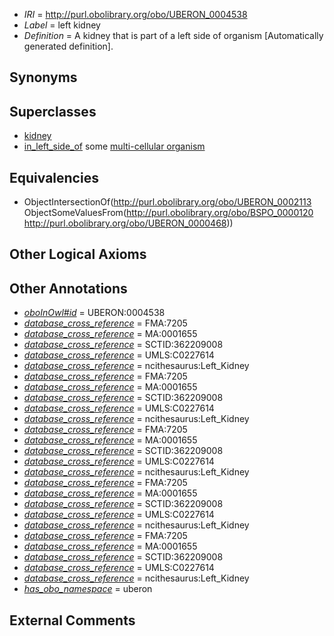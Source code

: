  * *IRI* = http://purl.obolibrary.org/obo/UBERON_0004538
 * *Label* = left kidney
 * *Definition* = A kidney that is part of a left side of organism [Automatically generated definition].

## Synonyms


## Superclasses

 * [kidney](../../UBERON/13/UBERON_0002113.md)
 * [in_left_side_of](../../BSPO/20/BSPO_0000120.md) some [multi-cellular organism](../../UBERON/68/UBERON_0000468.md)

## Equivalencies

 * ObjectIntersectionOf(<http://purl.obolibrary.org/obo/UBERON_0002113> ObjectSomeValuesFrom(<http://purl.obolibrary.org/obo/BSPO_0000120> <http://purl.obolibrary.org/obo/UBERON_0000468>))

## Other Logical Axioms


## Other Annotations

 * *[oboInOwl#id](../../id/oboInOwl#id.md)* = UBERON:0004538
 * *[database_cross_reference](../../ef/oboInOwl#hasDbXref.md)* = FMA:7205
 * *[database_cross_reference](../../ef/oboInOwl#hasDbXref.md)* = MA:0001655
 * *[database_cross_reference](../../ef/oboInOwl#hasDbXref.md)* = SCTID:362209008
 * *[database_cross_reference](../../ef/oboInOwl#hasDbXref.md)* = UMLS:C0227614
 * *[database_cross_reference](../../ef/oboInOwl#hasDbXref.md)* = ncithesaurus:Left_Kidney
 * *[database_cross_reference](../../ef/oboInOwl#hasDbXref.md)* = FMA:7205
 * *[database_cross_reference](../../ef/oboInOwl#hasDbXref.md)* = MA:0001655
 * *[database_cross_reference](../../ef/oboInOwl#hasDbXref.md)* = SCTID:362209008
 * *[database_cross_reference](../../ef/oboInOwl#hasDbXref.md)* = UMLS:C0227614
 * *[database_cross_reference](../../ef/oboInOwl#hasDbXref.md)* = ncithesaurus:Left_Kidney
 * *[database_cross_reference](../../ef/oboInOwl#hasDbXref.md)* = FMA:7205
 * *[database_cross_reference](../../ef/oboInOwl#hasDbXref.md)* = MA:0001655
 * *[database_cross_reference](../../ef/oboInOwl#hasDbXref.md)* = SCTID:362209008
 * *[database_cross_reference](../../ef/oboInOwl#hasDbXref.md)* = UMLS:C0227614
 * *[database_cross_reference](../../ef/oboInOwl#hasDbXref.md)* = ncithesaurus:Left_Kidney
 * *[database_cross_reference](../../ef/oboInOwl#hasDbXref.md)* = FMA:7205
 * *[database_cross_reference](../../ef/oboInOwl#hasDbXref.md)* = MA:0001655
 * *[database_cross_reference](../../ef/oboInOwl#hasDbXref.md)* = SCTID:362209008
 * *[database_cross_reference](../../ef/oboInOwl#hasDbXref.md)* = UMLS:C0227614
 * *[database_cross_reference](../../ef/oboInOwl#hasDbXref.md)* = ncithesaurus:Left_Kidney
 * *[database_cross_reference](../../ef/oboInOwl#hasDbXref.md)* = FMA:7205
 * *[database_cross_reference](../../ef/oboInOwl#hasDbXref.md)* = MA:0001655
 * *[database_cross_reference](../../ef/oboInOwl#hasDbXref.md)* = SCTID:362209008
 * *[database_cross_reference](../../ef/oboInOwl#hasDbXref.md)* = UMLS:C0227614
 * *[database_cross_reference](../../ef/oboInOwl#hasDbXref.md)* = ncithesaurus:Left_Kidney
 * *[has_obo_namespace](../../ce/oboInOwl#hasOBONamespace.md)* = uberon

## External Comments

